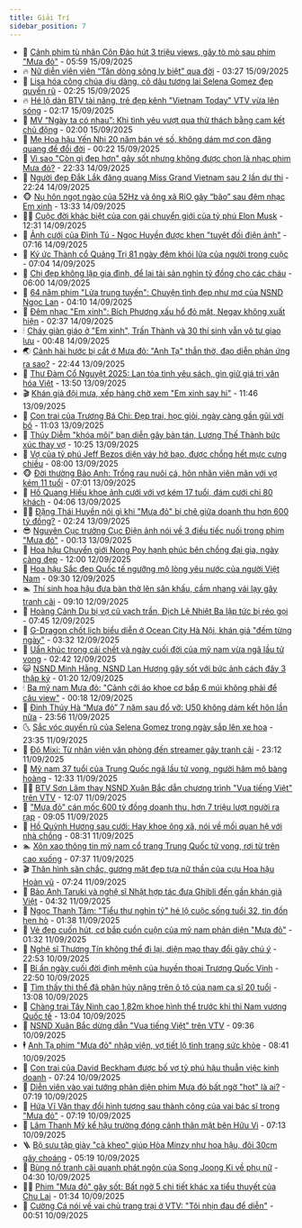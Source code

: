 ```yaml
---
title: Giải Trí
sidebar_position: 7
---
```


<!-- dantri-giai-tri:START -->
- 🤩 [Cảnh phim tù nhân Côn Đảo hút 3 triệu views, gây tò mò sau phim &quot;Mưa đỏ&quot;](https://dantri.com.vn/giai-tri/canh-phim-tu-nhan-con-dao-hut-3-trieu-views-gay-to-mo-sau-phim-mua-do-20250915092644323.htm) - 05:59 15/09/2025
- 🔥 [Nữ diễn viên viên “Tân dòng sông ly biệt” qua đời](https://dantri.com.vn/giai-tri/nu-dien-vien-vien-tan-dong-song-ly-biet-qua-doi-20250915100628055.htm) - 03:27 15/09/2025
- 🚀 [Lisa hóa công chúa dịu dàng, cô dâu tương lai Selena Gomez đẹp quyến rũ](https://dantri.com.vn/giai-tri/lisa-hoa-cong-chua-diu-dang-co-dau-tuong-lai-selena-gomez-dep-quyen-ru-20250915091503065.htm) - 02:25 15/09/2025
- 🔥 [Hé lộ dàn BTV tài năng, trẻ đẹp kênh &quot;Vietnam Today&quot; VTV vừa lên sóng](https://dantri.com.vn/giai-tri/he-lo-dan-btv-tai-nang-tre-dep-kenh-vietnam-today-vtv-vua-len-song-20250915072340629.htm) - 02:17 15/09/2025
- 🌈 [MV “Ngày ta có nhau”: Khi tình yêu vượt qua thử thách bằng cam kết chủ động](https://dantri.com.vn/giai-tri/mv-ngay-ta-co-nhau-khi-tinh-yeu-vuot-qua-thu-thach-bang-cam-ket-chu-dong-20250914215905845.htm) - 02:00 15/09/2025
- 📝 [Mẹ Hoa hậu Yến Nhi 20 năm bán vé số, không dám mơ con đăng quang để đổi đời](https://dantri.com.vn/giai-tri/me-hoa-hau-yen-nhi-20-nam-ban-ve-so-khong-dam-mo-con-dang-quang-de-doi-doi-20250915070927510.htm) - 00:22 15/09/2025
- 💪 [Vì sao &quot;Còn gì đẹp hơn&quot; gây sốt nhưng không được chọn là nhạc phim Mưa đỏ?](https://dantri.com.vn/giai-tri/vi-sao-con-gi-dep-hon-gay-sot-nhung-khong-duoc-chon-la-nhac-phim-mua-do-20250914112505891.htm) - 22:33 14/09/2025
- 🤡 [Người đẹp Đắk Lắk đăng quang Miss Grand Vietnam sau 2 lần dự thi](https://dantri.com.vn/giai-tri/nguoi-dep-dak-lak-dang-quang-miss-grand-vietnam-sau-2-lan-du-thi-20250914200720182.htm) - 22:24 14/09/2025
- 🐵 [Nụ hôn ngọt ngào của 52Hz và ông xã RiO gây “bão” sau đêm nhạc Em xinh](https://dantri.com.vn/giai-tri/nu-hon-ngot-ngao-cua-52hz-va-ong-xa-rio-gay-bao-sau-dem-nhac-em-xinh-20250914193806719.htm) - 13:33 14/09/2025
- 🧑‍🏫 [Cuộc đời khác biệt của con gái chuyển giới của tỷ phú Elon Musk](https://dantri.com.vn/giai-tri/cuoc-doi-khac-biet-cua-con-gai-chuyen-gioi-cua-ty-phu-elon-musk-20250914124438901.htm) - 12:31 14/09/2025
- 💂 [Ảnh cưới của Đình Tú - Ngọc Huyền được khen &quot;tuyệt đối điện ảnh&quot;](https://dantri.com.vn/giai-tri/anh-cuoi-cua-dinh-tu-ngoc-huyen-duoc-khen-tuyet-doi-dien-anh-20250914134429943.htm) - 07:16 14/09/2025
- 🤠 [Ký ức Thành cổ Quảng Trị 81 ngày đêm khói lửa của người trong cuộc](https://dantri.com.vn/giai-tri/ky-uc-thanh-co-quang-tri-81-ngay-dem-khoi-lua-cua-nguoi-trong-cuoc-20250914134533465.htm) - 07:04 14/09/2025
- 🫶 [Chị đẹp không lập gia đình, để lại tài sản nghìn tỷ đồng cho các cháu](https://dantri.com.vn/giai-tri/chi-dep-khong-lap-gia-dinh-de-lai-tai-san-nghin-ty-dong-cho-cac-chau-20250913152839884.htm) - 06:00 14/09/2025
- 🦏 [64 năm phim &quot;Lửa trung tuyến&quot;: Chuyện tình đẹp như mơ của NSND Ngọc Lan](https://dantri.com.vn/giai-tri/64-nam-phim-lua-trung-tuyen-chuyen-tinh-dep-nhu-mo-cua-nsnd-ngoc-lan-20250914105059513.htm) - 04:10 14/09/2025
- 🧰 [Đêm nhạc &quot;Em xinh&quot;: Bích Phương xấu hổ đỏ mặt, Negav không xuất hiện](https://dantri.com.vn/giai-tri/dem-nhac-em-xinh-bich-phuong-xau-ho-do-mat-negav-khong-xuat-hien-20250914092621931.htm) - 02:37 14/09/2025
- 🕯 [Cháy giàn giáo ở &quot;Em xinh&quot;, Trấn Thành và 30 thí sinh vẫn vô tư giao lưu](https://dantri.com.vn/giai-tri/chay-gian-giao-o-em-xinh-tran-thanh-va-30-thi-sinh-van-vo-tu-giao-luu-20250914070547700.htm) - 00:48 14/09/2025
- 🌏 [Cảnh hài hước bị cắt ở Mưa đỏ: &quot;Anh Tạ&quot; thẫn thờ, đạo diễn phản ứng ra sao?](https://dantri.com.vn/giai-tri/canh-hai-huoc-bi-cat-o-mua-do-anh-ta-than-tho-dao-dien-phan-ung-ra-sao-20250911132519656.htm) - 22:44 13/09/2025
- 🌈 [Thư Đàm Cổ Nguyệt 2025: Lan tỏa tình yêu sách, gìn giữ giá trị văn hóa Việt](https://dantri.com.vn/giai-tri/thu-dam-co-nguyet-2025-lan-toa-tinh-yeu-sach-gin-giu-gia-tri-van-hoa-viet-20250913204752808.htm) - 13:50 13/09/2025
- 🎬 [Khán giả đội mưa, xếp hàng chờ xem &quot;Em xinh say hi&quot;](https://dantri.com.vn/giai-tri/khan-gia-doi-mua-xep-hang-cho-xem-em-xinh-say-hi-20250913180301703.htm) - 11:46 13/09/2025
- 👀 [Con trai của Trương Bá Chi: Đẹp trai, học giỏi, ngày càng gần gũi với bố](https://dantri.com.vn/giai-tri/con-trai-cua-truong-ba-chi-dep-trai-hoc-gioi-ngay-cang-gan-gui-voi-bo-20250913102245427.htm) - 11:03 13/09/2025
- 🧰 [Thúy Diễm &quot;khóa môi&quot; bạn diễn gây bàn tán, Lương Thế Thành bức xúc thay vợ](https://dantri.com.vn/giai-tri/thuy-diem-khoa-moi-ban-dien-gay-ban-tan-luong-the-thanh-buc-xuc-thay-vo-20250913105635975.htm) - 10:25 13/09/2025
- 🧰 [Vợ của tỷ phú Jeff Bezos diện váy hở bạo, được chồng hết mực cưng chiều](https://dantri.com.vn/giai-tri/vo-cua-ty-phu-jeff-bezos-dien-vay-ho-bao-duoc-chong-het-muc-cung-chieu-20250913120544011.htm) - 08:00 13/09/2025
- 🐵 [Đời thường Bảo Anh: Trồng rau nuôi cá, hôn nhân viên mãn với vợ kém 11 tuổi](https://dantri.com.vn/giai-tri/doi-thuong-bao-anh-trong-rau-nuoi-ca-hon-nhan-vien-man-voi-vo-kem-11-tuoi-20250913075828769.htm) - 07:01 13/09/2025
- 🐘 [Hồ Quang Hiếu khoe ảnh cưới với vợ kém 17 tuổi, đám cưới chỉ 80 khách](https://dantri.com.vn/giai-tri/ho-quang-hieu-khoe-anh-cuoi-voi-vo-kem-17-tuoi-dam-cuoi-chi-80-khach-20250913092037628.htm) - 04:06 13/09/2025
- 🧑‍💻 [Đặng Thái Huyền nói gì khi &quot;Mưa đỏ&quot; bị chê giữa doanh thu hơn 600 tỷ đồng?](https://dantri.com.vn/giai-tri/dang-thai-huyen-noi-gi-khi-mua-do-bi-che-giua-doanh-thu-hon-600-ty-dong-20250913013959973.htm) - 02:24 13/09/2025
- 😎 [Nguyên Cục trưởng Cục Điện ảnh nói về 3 điều tiếc nuối trong phim &quot;Mưa đỏ&quot;](https://dantri.com.vn/giai-tri/nguyen-cuc-truong-cuc-dien-anh-noi-ve-3-dieu-tiec-nuoi-trong-phim-mua-do-20250912011141652.htm) - 00:13 13/09/2025
- 🧰 [Hoa hậu Chuyển giới Nong Poy hạnh phúc bên chồng đại gia, ngày càng đẹp](https://dantri.com.vn/giai-tri/hoa-hau-chuyen-gioi-nong-poy-hanh-phuc-ben-chong-dai-gia-ngay-cang-dep-20250912075936830.htm) - 12:00 12/09/2025
- 🧰 [Hoa hậu Sắc đẹp Quốc tế ngưỡng mộ lòng yêu nước của người Việt Nam](https://dantri.com.vn/giai-tri/hoa-hau-sac-dep-quoc-te-nguong-mo-long-yeu-nuoc-cua-nguoi-viet-nam-20250912160214905.htm) - 09:30 12/09/2025
- 🏊 [Thí sinh hoa hậu đưa bàn thờ lên sân khấu, cầm nhang vái lạy gây tranh cãi](https://dantri.com.vn/giai-tri/thi-sinh-hoa-hau-dua-ban-tho-len-san-khau-cam-nhang-vai-lay-gay-tranh-cai-20250912150250781.htm) - 09:10 12/09/2025
- 🌋 [Hoàng Cảnh Du bị vợ cũ vạch trần, Địch Lệ Nhiệt Ba lập tức bị réo gọi](https://dantri.com.vn/giai-tri/hoang-canh-du-bi-vo-cu-vach-tran-dich-le-nhiet-ba-lap-tuc-bi-reo-goi-20250912120549928.htm) - 07:45 12/09/2025
- 🔭 [G-Dragon chốt lịch biểu diễn ở Ocean City Hà Nội, khán giả &quot;đếm từng ngày&quot;](https://dantri.com.vn/giai-tri/g-dragon-chot-lich-bieu-dien-o-ocean-city-ha-noi-khan-gia-dem-tung-ngay-20250912102911566.htm) - 03:32 12/09/2025
- 📝 [Uẩn khúc trong cái chết và ngày cuối đời của mỹ nam vừa ngã lầu tử vong](https://dantri.com.vn/giai-tri/uan-khuc-trong-cai-chet-va-ngay-cuoi-doi-cua-my-nam-vua-nga-lau-tu-vong-20250912084500571.htm) - 02:42 12/09/2025
- 😺 [NSND Minh Hằng, NSND Lan Hương gây sốt với bức ảnh cách đây 3 thập kỷ](https://dantri.com.vn/giai-tri/nsnd-minh-hang-nsnd-lan-huong-gay-sot-voi-buc-anh-cach-day-3-thap-ky-20250911233921232.htm) - 01:20 12/09/2025
- 🕯 [Ba mỹ nam Mưa đỏ: &quot;Cảnh cởi áo khoe cơ bắp 6 múi không phải để câu view&quot;](https://dantri.com.vn/giai-tri/ba-my-nam-mua-do-canh-coi-ao-khoe-co-bap-6-mui-khong-phai-de-cau-view-20250912065244281.htm) - 00:18 12/09/2025
- 🦄 [Đinh Thúy Hà “Mưa đỏ” 7 năm sau đổ vỡ: U50 không dám kết hôn lần nữa](https://dantri.com.vn/giai-tri/dinh-thuy-ha-mua-do-7-nam-sau-do-vo-u50-khong-dam-ket-hon-lan-nua-20250912003944234.htm) - 23:56 11/09/2025
- 🌜 [Sắc vóc quyến rũ của Selena Gomez trong ngày sắp lên xe hoa](https://dantri.com.vn/giai-tri/sac-voc-quyen-ru-cua-selena-gomez-trong-ngay-sap-len-xe-hoa-20250911102219843.htm) - 23:35 11/09/2025
- 👹 [Độ Mixi: Từ nhân viên văn phòng đến streamer gây tranh cãi](https://dantri.com.vn/giai-tri/do-mixi-tu-nhan-vien-van-phong-den-streamer-gay-tranh-cai-20250911215444710.htm) - 23:12 11/09/2025
- 🚀 [Mỹ nam 37 tuổi của Trung Quốc ngã lầu tử vong, người hâm mộ bàng hoàng](https://dantri.com.vn/giai-tri/my-nam-37-tuoi-cua-trung-quoc-nga-lau-tu-vong-nguoi-ham-mo-bang-hoang-20250911192037976.htm) - 12:33 11/09/2025
- 🧑‍💻 [BTV Sơn Lâm thay NSND Xuân Bắc dẫn chương trình &quot;Vua tiếng Việt&quot; trên VTV](https://dantri.com.vn/giai-tri/btv-son-lam-thay-nsnd-xuan-bac-dan-chuong-trinh-vua-tieng-viet-tren-vtv-20250911183341482.htm) - 12:07 11/09/2025
- 🦩 [&quot;Mưa đỏ&quot; cán mốc 600 tỷ đồng doanh thu, hơn 7 triệu lượt người ra rạp](https://dantri.com.vn/giai-tri/mua-do-can-moc-600-ty-dong-doanh-thu-hon-7-trieu-luot-nguoi-ra-rap-20250911152924865.htm) - 09:05 11/09/2025
- 💫 [Hồ Quỳnh Hương sau cưới: Hay khoe ông xã, nói về mối quan hệ với nhà chồng](https://dantri.com.vn/giai-tri/ho-quynh-huong-sau-cuoi-hay-khoe-ong-xa-noi-ve-moi-quan-he-voi-nha-chong-20250911001446593.htm) - 08:31 11/09/2025
- 🏊 [Xôn xao thông tin mỹ nam cổ trang Trung Quốc tử vong, rơi từ trên cao xuống](https://dantri.com.vn/giai-tri/xon-xao-thong-tin-my-nam-co-trang-trung-quoc-tu-vong-roi-tu-tren-cao-xuong-20250911125245940.htm) - 07:37 11/09/2025
- 🎬 [Thân hình săn chắc, gương mặt đẹp tựa nữ thần của cựu Hoa hậu Hoàn vũ](https://dantri.com.vn/giai-tri/than-hinh-san-chac-guong-mat-dep-tua-nu-than-cua-cuu-hoa-hau-hoan-vu-20250911091602680.htm) - 07:24 11/09/2025
- 💃 [Bảo Anh Taruki và nghệ sĩ Nhật hợp tác đưa Ghibli đến gần khán giả Việt](https://dantri.com.vn/giai-tri/bao-anh-taruki-va-nghe-si-nhat-hop-tac-dua-ghibli-den-gan-khan-gia-viet-20250731010102082.htm) - 04:32 11/09/2025
- 🌊 [Ngọc Thanh Tâm: &quot;Tiểu thư nghìn tỷ&quot; hé lộ cuộc sống tuổi 32, tin đồn hẹn hò](https://dantri.com.vn/giai-tri/ngoc-thanh-tam-tieu-thu-nghin-ty-he-lo-cuoc-song-tuoi-32-tin-don-hen-ho-20250909073940211.htm) - 01:38 11/09/2025
- 🧰 [Vẻ đẹp cuốn hút, cơ bắp cuồn cuộn của mỹ nam phản diện &quot;Mưa đỏ&quot;](https://dantri.com.vn/giai-tri/ve-dep-cuon-hut-co-bap-cuon-cuon-cua-my-nam-phan-dien-mua-do-20250911001026903.htm) - 01:32 11/09/2025
- 🦣 [Nghệ sĩ Thương Tín không thể đi lại, diện mạo thay đổi gây chú ý](https://dantri.com.vn/giai-tri/nghe-si-thuong-tin-khong-the-di-lai-dien-mao-thay-doi-gay-chu-y-20250911052950771.htm) - 22:53 10/09/2025
- 🥷 [Bí ẩn ngày cuối đời định mệnh của huyền thoại Trương Quốc Vinh](https://dantri.com.vn/giai-tri/bi-an-ngay-cuoi-doi-dinh-menh-cua-huyen-thoai-truong-quoc-vinh-20250910125341275.htm) - 22:50 10/09/2025
- 🦏 [Tìm thấy thi thể đã phân hủy nặng trên ô tô của nam ca sĩ 20 tuổi](https://dantri.com.vn/giai-tri/tim-thay-thi-the-da-phan-huy-nang-tren-o-to-cua-nam-ca-si-20-tuoi-20250910195031869.htm) - 13:08 10/09/2025
- 🫶 [Chàng trai Tây Ninh cao 1,82m khoe hình thể trước khi thi Nam vương Quốc tế](https://dantri.com.vn/giai-tri/chang-trai-tay-ninh-cao-182m-khoe-hinh-the-truoc-khi-thi-nam-vuong-quoc-te-20250910191022964.htm) - 13:04 10/09/2025
- 💼 [NSND Xuân Bắc dừng dẫn &quot;Vua tiếng Việt&quot; trên VTV](https://dantri.com.vn/giai-tri/nsnd-xuan-bac-dung-dan-vua-tieng-viet-tren-vtv-20250910161734572.htm) - 09:36 10/09/2025
- 🕴 [Anh Tạ phim &quot;Mưa đỏ&quot; nhập viện, vợ tiết lộ tình trạng sức khỏe](https://dantri.com.vn/giai-tri/anh-ta-phim-mua-do-nhap-vien-vo-tiet-lo-tinh-trang-suc-khoe-20250910150535994.htm) - 08:41 10/09/2025
- 🐲 [Con trai của David Beckham được bố vợ tỷ phú hậu thuẫn việc kinh doanh](https://dantri.com.vn/giai-tri/con-trai-cua-david-beckham-duoc-bo-vo-ty-phu-hau-thuan-viec-kinh-doanh-20250910102327272.htm) - 07:24 10/09/2025
- 🐘 [Diễn viên vào vai tướng phản diện phim Mưa đỏ bất ngờ &quot;hot&quot; là ai?](https://dantri.com.vn/giai-tri/dien-vien-vao-vai-tuong-phan-dien-phim-mua-do-bat-ngo-hot-la-ai-20250909131828307.htm) - 07:19 10/09/2025
- 🤭 [Hứa Vĩ Văn thay đổi hình tượng sau thành công của vai bác sĩ trong &quot;Mưa đỏ&quot;](https://dantri.com.vn/giai-tri/hua-vi-van-thay-doi-hinh-tuong-sau-thanh-cong-cua-vai-bac-si-trong-mua-do-20250910131452061.htm) - 07:19 10/09/2025
- 💯 [Lâm Thanh Mỹ kể hậu trường đóng cảnh thân mật bên Hữu Vi](https://dantri.com.vn/giai-tri/lam-thanh-my-ke-hau-truong-dong-canh-than-mat-ben-huu-vi-20250910120959759.htm) - 07:13 10/09/2025
- 🪜 [Bộ sưu tập giày &quot;cà kheo&quot; giúp Hòa Minzy như hoa hậu, đôi 30cm gây choáng](https://dantri.com.vn/giai-tri/bo-suu-tap-giay-ca-kheo-giup-hoa-minzy-nhu-hoa-hau-doi-30cm-gay-choang-20250909225637188.htm) - 05:19 10/09/2025
- 👹 [Bùng nổ tranh cãi quanh phát ngôn của Song Joong Ki về phụ nữ](https://dantri.com.vn/giai-tri/bung-no-tranh-cai-quanh-phat-ngon-cua-song-joong-ki-ve-phu-nu-20250910082041817.htm) - 04:30 10/09/2025
- 🧑‍🏫 [Phim &quot;Mưa đỏ&quot; gây sốt: Bất ngờ 5 chi tiết khác xa tiểu thuyết của Chu Lai](https://dantri.com.vn/giai-tri/phim-mua-do-gay-sot-bat-ngo-5-chi-tiet-khac-xa-tieu-thuyet-cua-chu-lai-20250909232652586.htm) - 01:34 10/09/2025
- 🐘 [Cường Cá nói về vai chủ trang trại ở VTV: &quot;Tôi nhịn đau để diễn&quot;](https://dantri.com.vn/giai-tri/cuong-ca-noi-ve-vai-chu-trang-trai-o-vtv-toi-nhin-dau-de-dien-20250910012158509.htm) - 00:51 10/09/2025<!-- dantri-giai-tri:END -->
